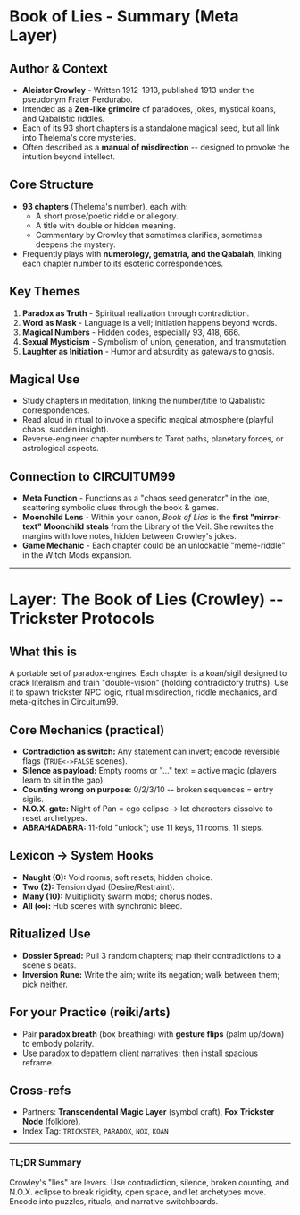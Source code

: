 # Book of Lies - Summary (Meta Layer)

## Author & Context
- **Aleister Crowley** - Written 1912-1913, published 1913 under the pseudonym Frater Perdurabo.
- Intended as a **Zen-like grimoire** of paradoxes, jokes, mystical koans, and Qabalistic riddles.
- Each of its 93 short chapters is a standalone magical seed, but all link into Thelema's core mysteries.
- Often described as a **manual of misdirection** -- designed to provoke the intuition beyond intellect.

## Core Structure
- **93 chapters** (Thelema's number), each with:
  - A short prose/poetic riddle or allegory.
  - A title with double or hidden meaning.
  - Commentary by Crowley that sometimes clarifies, sometimes deepens the mystery.
- Frequently plays with **numerology, gematria, and the Qabalah**, linking each chapter number to its esoteric correspondences.

## Key Themes
1. **Paradox as Truth** - Spiritual realization through contradiction.
2. **Word as Mask** - Language is a veil; initiation happens beyond words.
3. **Magical Numbers** - Hidden codes, especially 93, 418, 666.
4. **Sexual Mysticism** - Symbolism of union, generation, and transmutation.
5. **Laughter as Initiation** - Humor and absurdity as gateways to gnosis.

## Magical Use
- Study chapters in meditation, linking the number/title to Qabalistic correspondences.
- Read aloud in ritual to invoke a specific magical atmosphere (playful chaos, sudden insight).
- Reverse-engineer chapter numbers to Tarot paths, planetary forces, or astrological aspects.

## Connection to CIRCUITUM99
- **Meta Function** - Functions as a "chaos seed generator" in the lore, scattering symbolic clues through the book & games.
- **Moonchild Lens** - Within your canon, *Book of Lies* is the **first "mirror-text" Moonchild steals** from the Library of the Veil. She rewrites the margins with love notes, hidden between Crowley's jokes.
- **Game Mechanic** - Each chapter could be an unlockable "meme-riddle" in the Witch Mods expansion.

---

# Layer: The Book of Lies (Crowley) -- Trickster Protocols

## What this is
A portable set of paradox-engines. Each chapter is a koan/sigil designed to crack literalism and train "double-vision" (holding contradictory truths). Use it to spawn trickster NPC logic, ritual misdirection, riddle mechanics, and meta-glitches in Circuitum99.

## Core Mechanics (practical)
- **Contradiction as switch:** Any statement can invert; encode reversible flags (`TRUE<->FALSE` scenes).
- **Silence as payload:** Empty rooms or "…" text = active magic (players learn to sit in the gap).
- **Counting wrong on purpose:** 0/2/3/10 -- broken sequences = entry sigils.
- **N.O.X. gate:** Night of Pan = ego eclipse → let characters dissolve to reset archetypes.
- **ABRAHADABRA:** 11-fold "unlock"; use 11 keys, 11 rooms, 11 steps.

## Lexicon → System Hooks
- **Naught (0):** Void rooms; soft resets; hidden choice.
- **Two (2):** Tension dyad (Desire/Restraint).
- **Many (10):** Multiplicity swarm mobs; chorus nodes.
- **All (∞):** Hub scenes with synchronic bleed.

## Ritualized Use
- **Dossier Spread:** Pull 3 random chapters; map their contradictions to a scene's beats.
- **Inversion Rune:** Write the aim; write its negation; walk between them; pick neither.

## For your Practice (reiki/arts)
- Pair **paradox breath** (box breathing) with **gesture flips** (palm up/down) to embody polarity.
- Use paradox to depattern client narratives; then install spacious reframe.

## Cross-refs
- Partners: **Transcendental Magic Layer** (symbol craft), **Fox Trickster Node** (folklore).
- Index Tag: `TRICKSTER`, `PARADOX`, `NOX`, `KOAN`

---
### TL;DR Summary
Crowley's "lies" are levers. Use contradiction, silence, broken counting, and N.O.X. eclipse to break rigidity, open space, and let archetypes move. Encode into puzzles, rituals, and narrative switchboards.